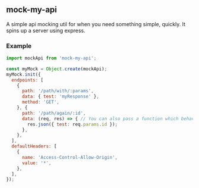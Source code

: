 ## mock-my-api
A simple api mocking util for when you need something simple, quickly. It spins up a server using express.

### Example

```javascript
import mockApi from 'mock-my-api';

const myMock = Object.create(mockApi);
myMock.init({
  endpoints: [
    {
      path: '/path/with/:params',
      data: { test: 'myResponse' },
      method: 'GET',
    }, {
      path: '/path/again/:id',
      data: (req, res) => { // You can also pass a function which behaves as a normal express callback for an endpoint.
        res.json({ test: req.params.id });
      },
    },
  ],
  defaultHeaders: [
    {
      name: 'Access-Control-Allow-Origin',
      value: '*',
    },
  ],
});
```
